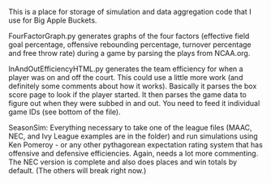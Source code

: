 This is a place for storage of simulation and data aggregation code that I use for Big Apple Buckets. 

FourFactorGraph.py generates graphs of the four factors (effective field goal percentage, offensive rebounding percentage, turnover percentage and free throw rate) during a game by parsing the plays from NCAA.org.

InAndOutEfficiencyHTML.py generates the team efficiency for when a player was on and off the court. This could use a little more work (and definitely some comments about how it works). Basically it parses the box score page to look if the player started. It then parses the game data to figure out when they were subbed in and out. You need to feed it individual game IDs (see bottom of the file).

SeasonSim: Everything necessary to take one of the league files (MAAC, NEC, and Ivy League examples are in the folder) and run simulations using Ken Pomeroy - or any other pythagorean expectation rating system that has offensive and defensive efficiencies. Again, needs a lot more commenting. The NEC version is complete and also does places and win totals by default. (The others will break right now.)
